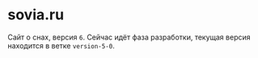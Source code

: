 sovia.ru
========

Сайт о снах, версия `6`. Сейчас идёт фаза разработки, текущая версия находится
в ветке `version-5-0`.
